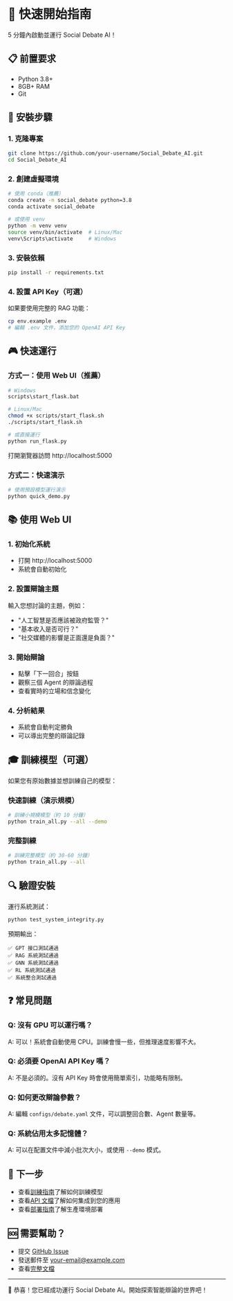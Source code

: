 # 🚀 快速開始指南

5 分鐘內啟動並運行 Social Debate AI！

## 📋 前置要求

- Python 3.8+
- 8GB+ RAM
- Git

## 🔧 安裝步驟

### 1. 克隆專案
```bash
git clone https://github.com/your-username/Social_Debate_AI.git
cd Social_Debate_AI
```

### 2. 創建虛擬環境
```bash
# 使用 conda（推薦）
conda create -n social_debate python=3.8
conda activate social_debate

# 或使用 venv
python -m venv venv
source venv/bin/activate  # Linux/Mac
venv\Scripts\activate     # Windows
```

### 3. 安裝依賴
```bash
pip install -r requirements.txt
```

### 4. 設置 API Key（可選）
如果要使用完整的 RAG 功能：
```bash
cp env.example .env
# 編輯 .env 文件，添加您的 OpenAI API Key
```

## 🎮 快速運行

### 方式一：使用 Web UI（推薦）
```bash
# Windows
scripts\start_flask.bat

# Linux/Mac
chmod +x scripts/start_flask.sh
./scripts/start_flask.sh

# 或直接運行
python run_flask.py
```

打開瀏覽器訪問 http://localhost:5000

### 方式二：快速演示
```bash
# 使用預設模型運行演示
python quick_demo.py
```

## 📚 使用 Web UI

### 1. 初始化系統
- 打開 http://localhost:5000
- 系統會自動初始化

### 2. 設置辯論主題
輸入您想討論的主題，例如：
- "人工智慧是否應該被政府監管？"
- "基本收入是否可行？"
- "社交媒體的影響是正面還是負面？"

### 3. 開始辯論
- 點擊「下一回合」按鈕
- 觀察三個 Agent 的辯論過程
- 查看實時的立場和信念變化

### 4. 分析結果
- 系統會自動判定勝負
- 可以導出完整的辯論記錄

## 🎓 訓練模型（可選）

如果您有原始數據並想訓練自己的模型：

### 快速訓練（演示規模）
```bash
# 訓練小規模模型（約 10 分鐘）
python train_all.py --all --demo
```

### 完整訓練
```bash
# 訓練完整模型（約 30-60 分鐘）
python train_all.py --all
```

## 🔍 驗證安裝

運行系統測試：
```bash
python test_system_integrity.py
```

預期輸出：
```
✅ GPT 接口測試通過
✅ RAG 系統測試通過
✅ GNN 系統測試通過
✅ RL 系統測試通過
✅ 系統整合測試通過
```

## ❓ 常見問題

### Q: 沒有 GPU 可以運行嗎？
A: 可以！系統會自動使用 CPU。訓練會慢一些，但推理速度影響不大。

### Q: 必須要 OpenAI API Key 嗎？
A: 不是必須的。沒有 API Key 時會使用簡單索引，功能略有限制。

### Q: 如何更改辯論參數？
A: 編輯 `configs/debate.yaml` 文件，可以調整回合數、Agent 數量等。

### Q: 系統佔用太多記憶體？
A: 可以在配置文件中減小批次大小，或使用 `--demo` 模式。

## 📖 下一步

- 查看[訓練指南](TRAINING_GUIDE.md)了解如何訓練模型
- 查看[API 文檔](API_REFERENCE.md)了解如何集成到您的應用
- 查看[部署指南](DEPLOYMENT.md)了解生產環境部署

## 🆘 需要幫助？

- 提交 [GitHub Issue](https://github.com/your-username/Social_Debate_AI/issues)
- 發送郵件至 your-email@example.com
- 查看[完整文檔](../README.md)

---

🎉 恭喜！您已經成功運行 Social Debate AI。開始探索智能辯論的世界吧！ 